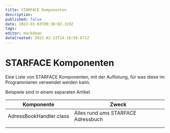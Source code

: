 ```yaml
---
title: STARFACE Komponenten
description: 
published: false
date: 2022-03-03T09:38:02.329Z
tags: 
editor: markdown
dateCreated: 2022-02-23T14:16:56.671Z
---
```


# STARFACE Komponenten
Eine Liste von STARFACE Komponenten, mit der Auflistung, für was diese im Programmieren verwendet werden kann.

Beispiele sind in einem separaten Artikel.

| Komponente | Zweck |
|-----------|----------|
| AdressBookHandler.class | Alles rund ums STARFACE Adressbuch |
|           |          |           |          |
|           |          |           |          |

